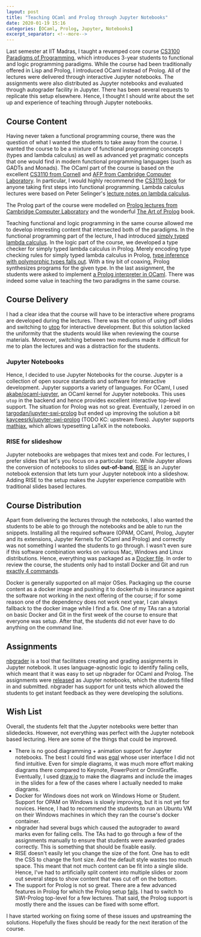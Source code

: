 ```yaml
---
layout: post
title: "Teaching OCaml and Prolog through Jupyter Notebooks"
date: 2020-01-19 15:16
categories: [OCaml, Prolog, Jupyter, Notebooks]
excerpt_separator: <!--more-->
---
```


Last semester at IIT Madras, I taught a revamped core course [CS3100 Paradigms
of Programming](http://kcsrk.info/cs3100_f19/), which introduces 3-year students
to functional and logic programming paradigms. While the course had been
traditionally offered in Lisp and Prolog, I introduced OCaml instead of Prolog.
All of the lectures were delivered through interactive Jupyter notebooks. The
assignments were also distributed as Jupyter notebooks and evaluated through
autograder facility in Jupyter. There has been several requests to replicate
this setup elsewhere. Hence, I thought I should write about the set up and
experience of teaching through Jupyter notebooks. 

<!--more-->

## Course Content

Having never taken a functional programming course, there was the question of
what I wanted the students to take away from the course. I wanted the course to
be a mixture of functional programming concepts (types and lambda calculus) as
well as advanced yet pragmatic concepts that one would find in modern functional
programming languages (such as GADTs and Monads). The OCaml part of the course
is based on the excellent [CS3110 from
Cornell](https://www.cs.cornell.edu/courses/cs3110/2019sp/) and [AFP from
Cambridge Computer Laboratory](https://www.cl.cam.ac.uk/teaching/1718/L28/). In
particular, I would highly recommend the [CS3110
book](https://www.cs.cornell.edu/courses/cs3110/2019sp/textbook/intro/3110.html)
for anyone taking first steps into functional programming. Lambda calculus
lectures were based on Peter Selinger's [lecture notes on lambda
calculus](https://arxiv.org/abs/0804.3434).

The Prolog part of the course were modelled on [Prolog lectures from Cambridge
Computer Laboratory](https://www.cl.cam.ac.uk/teaching/1819/Prolog/) and the
wonderful [The Art of
Prolog](https://mitpress.mit.edu/books/art-prolog-second-edition) book. 

Teaching functional and logic programming in the same course allowed me to
develop interesting content that intersected both of the paradigms. In the
functional programming part of the lecture, I had introduced [simply typed
lambda calculus](http://kcsrk.info/cs3100_f19/lectures/lec11/lec11.pdf). In the
logic part of the course, we developed a type checker for simply typed lambda
calculus in Prolog. Merely encoding type checking rules for simply typed lambda
calculus in Prolog, [type inference with polymorphic types falls
out](http://kcsrk.info/cs3100_f19/lectures/lec25/lec25.pdf). With a tiny bit of
coaxing, Prolog synthesizes programs for the given type. In the last assignment,
the students were asked to implement [a Prolog interpreter in
OCaml](https://github.com/kayceesrk/cs3100_f19/blob/gh-pages/assignments/assignment6.ipynb).
There was indeed some value in teaching the two paradigms in the same course.

## Course Delivery

I had a clear idea that the course will have to be interactive where programs
are developed during the lectures. There was the option of using pdf slides and
switching to [utop](https://opam.ocaml.org/packages/utop/) for interactive
development. But this solution lacked the uniformity that the students would
like when reviewing the course materials. Moreover, switching between two
mediums made it difficult for me to plan the lectures and was a distraction for
the students. 

### Jupyter Notebooks

Hence, I decided to use Jupyter Notebooks for the course. Jupyter is a
collection of open source standards and software for interactive development.
Jupyter supports a variety of languages. For OCaml, I used
[akabe/ocaml-jupyter](https://github.com/akabe/ocaml-jupyter), an OCaml kernel
for Jupyter notebooks. This uses `utop` in the backend and hence provides
excellent interactive top-level support. The situation for Prolog was not so
great. Eventually, I zeroed in on
[targodan/jupyter-swi-prolog](https://github.com/targodan/jupyter-swi-prolog)
but ended up improving the solution a bit
[kayceesrk/jupyter-swi-prolog](https://github.com/kayceesrk/jupyter-swi-prolog)
(TODO KC: upstream fixes). Jupyter supports
[mathjax](https://www.mathjax.org/), which allows typesetting LaTeX in the
notebooks. 

### RISE for slideshow

Jupyter notebooks are webpages that mixes text and code. For lectures, I prefer
slides that let's you focus on a particular topic. While Jupyter allows the
conversion of notebooks to slides **out-of-band**,
[RISE](https://github.com/damianavila/RISE) is an Jupyter notebook extension
that lets turn your Jupyter notebook into a slideshow. Adding RISE to the setup
makes the Jupyter experience compatible with traditional slides based lectures.

## Course Distribution 

Apart from delivering the lectures through the notebooks, I also wanted the
students to be able to go through the notebooks and be able to run the snippets.
Installing all the required software (OPAM, OCaml, Prolog, Jupyter and its
extensions, Jupyter Kernels for OCaml and Prolog) and correctly was not
something I wanted the students to go through. I wasn't even sure if this
software combination works on various Mac, Windows and Linux distributions.
Hence, everything was packaged as a [Docker
file](https://github.com/kayceesrk/cs3100_f19/blob/gh-pages/_docker/dockerfile).
In order to review the course, the students only had to install Docker and Git
and run [exactly 4
commands](https://github.com/kayceesrk/cs3100_f19#running-the-jupyter-notebooks).

Docker is generally supported on all major OSes. Packaging up the course content
as a docker image and pushing it to dockerhub is insurance against the software
not working in the next offering of the course; if for some reason one of the
dependency does not work next year, I can always fallback to the docker image
while I find a fix. One of my TAs ran a tutorial on basic Docker and Git in the
first week of the course to ensure that everyone was setup. After that, the
students did not ever have to do anything on the command line. 

## Assignments 

[nbgrader](https://nbgrader.readthedocs.io/en/stable/) is a tool that
facilitates creating and grading assignments in Jupyter notebook. It uses
language-agnostic logic to identify failing cells, which meant that it was easy
to set up nbgrader for OCaml and Prolog. The assignments were
[released](http://kcsrk.info/cs3100_f19/assignments/) as Jupyter notebooks,
which the students filled in and submitted. nbgrader has support for unit tests
which allowed the students to get instant feedback as they were developing the
solutions.

## Wish List

Overall, the students felt that the Jupyter notebooks were better than
slidedecks. However, not everything was perfect with the Jupyter notebook based
lecturing. Here are some of the things that could be improved. 

* There is no good diagramming + animation support for Jupyter notebooks. The
  best I could find was [egal](https://github.com/kayceesrk/egal) whose user
  interface I did not find intuitive. Even for simple diagrams, it was much more
  effort making diagrams there compared to Keynote, PowerPoint or OmniGraffle.
  Eventually, I used [draw.io](https://www.draw.io/) to make the diagrams and
  include the images in the slides for a few of the cases where I actually
  needed to make diagrams. 
* Docker for Windows does not work on Windows Home or Student. Support for OPAM
  on Windows is slowly improving, but it is not yet for novices. Hence, I had to
  recommend the students to run an Ubuntu VM on their Windows machines in which
  they ran the course's docker container.
* nbgrader had several bugs which caused the autograder to award marks even for
  failing cells. The TAs had to go through a few of the assignments manually to
  ensure that students were awarded grades correctly. This is something that
  should be fixable easily. 
* RISE doesn't easily let you change the size of the font. One has to edit the
  CSS to change the font size. And the default style wastes too much space. This
  meant that not much content can be fit into a single slide. Hence, I've had to
  artificially split content into multiple slides or zoom out several steps to
  show content that was cut off on the bottom. 
* The support for Prolog is not so great. There are a few advanced features in
  Prolog for which the Prolog setup
  [fails](https://github.com/yuce/pyswip/issues/68). I had to switch to
  SWI-Prolog top-level for a few lectures. That said, the Prolog support is
  mostly there and the issues can be fixed with some effort. 

I have started working on fixing some of these issues and upstreaming the
solutions. Hopefully the fixes should be ready for the next iteration of the
course.
